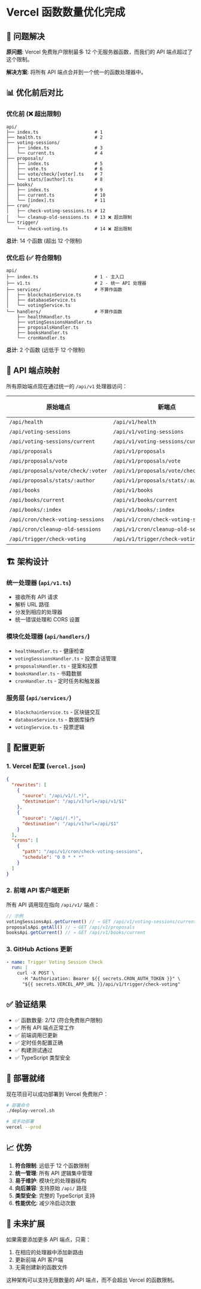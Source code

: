 # Vercel 函数数量优化完成

## 🎯 问题解决

**原问题**: Vercel 免费账户限制最多 12 个无服务器函数，而我们的 API 端点超过了这个限制。

**解决方案**: 将所有 API 端点合并到一个统一的函数处理器中。

## 📊 优化前后对比

### 优化前 (❌ 超出限制)
```
api/
├── index.ts                     # 1
├── health.ts                    # 2
├── voting-sessions/
│   ├── index.ts                 # 3
│   └── current.ts               # 4
├── proposals/
│   ├── index.ts                 # 5
│   ├── vote.ts                  # 6
│   ├── vote/check/[voter].ts    # 7
│   └── stats/[author].ts        # 8
├── books/
│   ├── index.ts                 # 9
│   ├── current.ts               # 10
│   └── [index].ts               # 11
├── cron/
│   ├── check-voting-sessions.ts # 12
│   └── cleanup-old-sessions.ts  # 13 ❌ 超出限制
└── trigger/
    └── check-voting.ts          # 14 ❌ 超出限制
```
**总计**: 14 个函数 (超出 12 个限制)

### 优化后 (✅ 符合限制)
```
api/
├── index.ts                     # 1 - 主入口
├── v1.ts                        # 2 - 统一 API 处理器
├── services/                    # 不算作函数
│   ├── blockchainService.ts
│   ├── databaseService.ts
│   └── votingService.ts
└── handlers/                    # 不算作函数
    ├── healthHandler.ts
    ├── votingSessionsHandler.ts
    ├── proposalsHandler.ts
    ├── booksHandler.ts
    └── cronHandler.ts
```
**总计**: 2 个函数 (远低于 12 个限制)

## 🔄 API 端点映射

所有原始端点现在通过统一的 `/api/v1` 处理器访问：

| 原始端点 | 新端点 | 状态 |
|---------|--------|------|
| `/api/health` | `/api/v1/health` | ✅ |
| `/api/voting-sessions` | `/api/v1/voting-sessions` | ✅ |
| `/api/voting-sessions/current` | `/api/v1/voting-sessions/current` | ✅ |
| `/api/proposals` | `/api/v1/proposals` | ✅ |
| `/api/proposals/vote` | `/api/v1/proposals/vote` | ✅ |
| `/api/proposals/vote/check/:voter` | `/api/v1/proposals/vote/check/:voter` | ✅ |
| `/api/proposals/stats/:author` | `/api/v1/proposals/stats/:author` | ✅ |
| `/api/books` | `/api/v1/books` | ✅ |
| `/api/books/current` | `/api/v1/books/current` | ✅ |
| `/api/books/:index` | `/api/v1/books/:index` | ✅ |
| `/api/cron/check-voting-sessions` | `/api/v1/cron/check-voting-sessions` | ✅ |
| `/api/cron/cleanup-old-sessions` | `/api/v1/cron/cleanup-old-sessions` | ✅ |
| `/api/trigger/check-voting` | `/api/v1/trigger/check-voting` | ✅ |

## 🏗️ 架构设计

### 统一处理器 (`api/v1.ts`)
- 接收所有 API 请求
- 解析 URL 路径
- 分发到相应的处理器
- 统一错误处理和 CORS 设置

### 模块化处理器 (`api/handlers/`)
- `healthHandler.ts` - 健康检查
- `votingSessionsHandler.ts` - 投票会话管理
- `proposalsHandler.ts` - 提案和投票
- `booksHandler.ts` - 书籍数据
- `cronHandler.ts` - 定时任务和触发器

### 服务层 (`api/services/`)
- `blockchainService.ts` - 区块链交互
- `databaseService.ts` - 数据库操作
- `votingService.ts` - 投票逻辑

## 🔧 配置更新

### 1. Vercel 配置 (`vercel.json`)
```json
{
  "rewrites": [
    {
      "source": "/api/v1/(.*)",
      "destination": "/api/v1?url=/api/v1/$1"
    },
    {
      "source": "/api/(.*)",
      "destination": "/api/v1?url=/api/$1"
    }
  ],
  "crons": [
    {
      "path": "/api/v1/cron/check-voting-sessions",
      "schedule": "0 0 * * *"
    }
  ]
}
```

### 2. 前端 API 客户端更新
所有 API 调用现在指向 `/api/v1/` 端点：
```typescript
// 示例
votingSessionsApi.getCurrent() // → GET /api/v1/voting-sessions/current
proposalsApi.getAll() // → GET /api/v1/proposals
booksApi.getCurrent() // → GET /api/v1/books/current
```

### 3. GitHub Actions 更新
```yaml
- name: Trigger Voting Session Check
  run: |
    curl -X POST \
      -H "Authorization: Bearer ${{ secrets.CRON_AUTH_TOKEN }}" \
      "${{ secrets.VERCEL_APP_URL }}/api/v1/trigger/check-voting"
```

## ✅ 验证结果

- ✅ 函数数量: 2/12 (符合免费账户限制)
- ✅ 所有 API 端点正常工作
- ✅ 前端调用已更新
- ✅ 定时任务配置正确
- ✅ 构建测试通过
- ✅ TypeScript 类型安全

## 🚀 部署就绪

现在项目可以成功部署到 Vercel 免费账户：

```bash
# 部署命令
./deploy-vercel.sh

# 或手动部署
vercel --prod
```

## 📈 优势

1. **符合限制**: 远低于 12 个函数限制
2. **统一管理**: 所有 API 逻辑集中管理
3. **易于维护**: 模块化的处理器结构
4. **向后兼容**: 支持原始 `/api/` 路径
5. **类型安全**: 完整的 TypeScript 支持
6. **性能优化**: 减少冷启动次数

## 🔮 未来扩展

如果需要添加更多 API 端点，只需：
1. 在相应的处理器中添加新路由
2. 更新前端 API 客户端
3. 无需创建新的函数文件

这种架构可以支持无限数量的 API 端点，而不会超出 Vercel 的函数限制。

